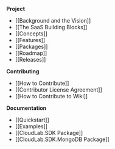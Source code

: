 **Project**
- [[Background and the Vision]]
- [[The SaaS Building Blocks]]
- [[Concepts]]
- [[Features]]
- [[Packages]]
- [[Roadmap]]
- [[Releases]]

**Contributing**
- [[How to Contribute]]
- [[Contributor License Agreement]]
- [[How to Contribute to Wiki]]

**Documentation**
- [[Quickstart]]
- [[Examples]]
- [[CloudLab.SDK Package]]
- [[CloudLab.SDK.MongoDB Package]]
